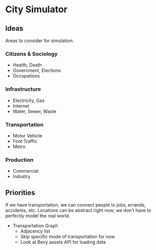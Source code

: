 # City Simulator

## Ideas

Areas to consider for simulation.

### Citizens & Sociology

- Health, Death
- Government, Elections
- Occupations

### Infrastructure

- Electricity, Gas
- Internet
- Water, Sewer, Waste

### Transportation

- Motor Vehicle
- Foot Traffic
- Metro

### Production

- Commercial
- Industry

## Priorities

If we have transportation, we can connect people to jobs, errands, accidents, etc.
Locations can be abstract right now; we don't have to perfectly model the real world.

- Transportation Graph
  - Adjacency list
  - Skip specific mode of transportation for now
  - Look at Bevy assets API for loading data